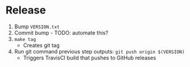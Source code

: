 # Release

1. Bump `VERSION.txt`
1. Commit bump - TODO: automate this?
1. `make tag`
    - Creates git tag
1. Run git command previous step outputs: `git push origin $(VERSION)`
    - Triggers TravisCI build that pushes to GitHub releases
